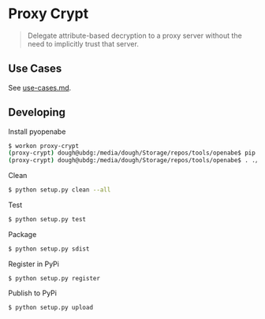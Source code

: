 # Proxy Crypt
> Delegate attribute-based decryption to a proxy server without the need to implicitly trust that server.

## Use Cases
See [use-cases.md](src/use_cases/use-cases.md).



## Developing

Install pyopenabe

```bash
$ workon proxy-crypt
(proxy-crypt) dough@ubdg:/media/dough/Storage/repos/tools/openabe$ pip install -r bindings/python/requirements.txt
(proxy-crypt) dough@ubdg:/media/dough/Storage/repos/tools/openabe$ . ./env && make -C bindings/python install
```

Clean
```sh
$ python setup.py clean --all
```

Test
```sh
$ python setup.py test
```

Package
```sh
$ python setup.py sdist
```

Register in PyPi
```
$ python setup.py register
```

Publish to PyPi
```
$ python setup.py upload
```
